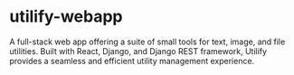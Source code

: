 # utilify-webapp
A full-stack web app offering a suite of small tools for text, image, and file utilities. Built with React, Django, and Django REST framework, Utilify provides a seamless and efficient utility management experience.
